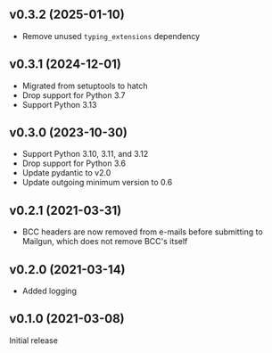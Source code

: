 v0.3.2 (2025-01-10)
-------------------
- Remove unused `typing_extensions` dependency

v0.3.1 (2024-12-01)
-------------------
- Migrated from setuptools to hatch
- Drop support for Python 3.7
- Support Python 3.13

v0.3.0 (2023-10-30)
-------------------
- Support Python 3.10, 3.11, and 3.12
- Drop support for Python 3.6
- Update pydantic to v2.0
- Update outgoing minimum version to 0.6

v0.2.1 (2021-03-31)
-------------------
- BCC headers are now removed from e-mails before submitting to Mailgun, which
  does not remove BCC's itself

v0.2.0 (2021-03-14)
-------------------
- Added logging

v0.1.0 (2021-03-08)
-------------------
Initial release
